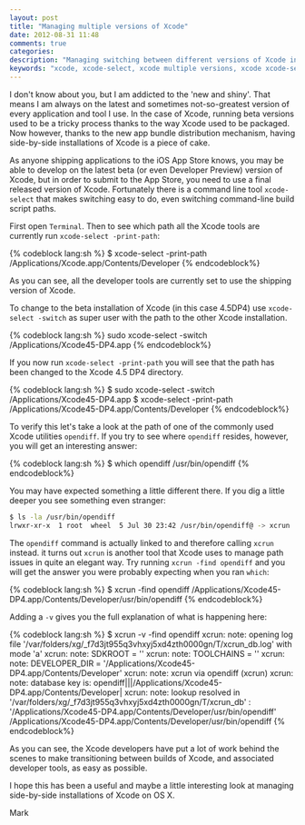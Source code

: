 ```yaml
---
layout: post
title: "Managing multiple versions of Xcode"
date: 2012-08-31 11:48
comments: true
categories: 
description: "Managing switching between different versions of Xcode installed on the same system using xcode-select command line tool"
keywords: "xcode, xcode-select, xcode multiple versions, xcode xcode-select, xcode xcrun"
---
```


I don't know about you, but I am addicted to the 'new and shiny'. That means I am always on the latest and sometimes not-so-greatest version of every application and tool I use.  In the case of Xcode, running beta versions used to be a tricky process thanks to the way Xcode used to be packaged.  Now however, thanks to the new app bundle distribution mechanism, having side-by-side installations of Xcode is a piece of cake.  

As anyone shipping applications to the iOS App Store knows, you may be able to develop on the latest beta (or even Developer Preview) version of Xcode, but in order to submit to the App Store, you need to use a final released version of Xcode.  Fortunately there is a command line tool `xcode-select` that makes switching easy to do, even switching command-line build script paths.

First open `Terminal`. Then to see which path all the Xcode tools are currently run `xcode-select -print-path`:

{% codeblock lang:sh %}
$ xcode-select -print-path
/Applications/Xcode.app/Contents/Developer
{% endcodeblock%}

As you can see, all the developer tools are currently set to use the shipping version of Xcode.  

To change to the beta installation of Xcode (in this case 4.5DP4) use `xcode-select -switch` as super user with the path to the other Xcode installation.

{% codeblock lang:sh %}
sudo xcode-select -switch /Applications/Xcode45-DP4.app
{% endcodeblock%}

If you now run `xcode-select -print-path` you will see that the path has been changed to the Xcode 4.5 DP4 directory.

{% codeblock lang:sh %}
$ sudo xcode-select -switch /Applications/Xcode45-DP4.app
$ xcode-select -print-path
/Applications/Xcode45-DP4.app/Contents/Developer
{% endcodeblock%}


To verify this let's take a look at the path of one of the commonly used Xcode utilities `opendiff`.  If you try to see where `opendiff` resides, however, you will get an interesting answer:

{% codeblock lang:sh %}
$ which opendiff
/usr/bin/opendiff
{% endcodeblock%}

You may have expected something a little different there. If you dig a little deeper you see something even stranger:

``` sh
$ ls -la /usr/bin/opendiff
lrwxr-xr-x  1 root  wheel  5 Jul 30 23:42 /usr/bin/opendiff@ -> xcrun
```

The `opendiff` command is actually linked to and therefore calling `xcrun` instead. it turns out `xcrun` is another tool that Xcode uses to manage path issues in quite an elegant way. 
Try running `xcrun -find opendiff` and you will get the answer you were probably expecting when you ran `which`:

{% codeblock lang:sh %}
$ xcrun -find opendiff
/Applications/Xcode45-DP4.app/Contents/Developer/usr/bin/opendiff
{% endcodeblock%}

Adding a `-v` gives you the full explanation of what is happening here:

{% codeblock lang:sh %}
$ xcrun -v -find opendiff
xcrun: note: opening log file '/var/folders/xg/_f7d3jt955q3vhxyj5xd4zth0000gn/T/xcrun_db.log' with mode 'a'
xcrun: note: SDKROOT = ''
xcrun: note: TOOLCHAINS = ''
xcrun: note: DEVELOPER_DIR = '/Applications/Xcode45-DP4.app/Contents/Developer'
xcrun: note: xcrun via opendiff (xcrun)
xcrun: note: database key is: opendiff|||/Applications/Xcode45-DP4.app/Contents/Developer|
xcrun: note: lookup resolved in '/var/folders/xg/_f7d3jt955q3vhxyj5xd4zth0000gn/T/xcrun_db' : '/Applications/Xcode45-DP4.app/Contents/Developer/usr/bin/opendiff'
/Applications/Xcode45-DP4.app/Contents/Developer/usr/bin/opendiff
{% endcodeblock%}

As you can see, the Xcode developers have put a lot of work behind the scenes to make transitioning between builds of Xcode, and associated developer tools, as easy as possible.

I hope this has been a useful and maybe a little interesting look at managing side-by-side installations of Xcode on OS X.


Mark



